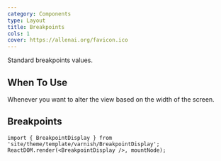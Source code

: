 ```yaml
---
category: Components
type: Layout
title: Breakpoints
cols: 1
cover: https://allenai.org/favicon.ico
---
```


Standard breakpoints values.

## When To Use

Whenever you want to alter the view based on the width of the screen.

## Breakpoints

```__react
import { BreakpointDisplay } from 'site/theme/template/varnish/BreakpointDisplay';
ReactDOM.render(<BreakpointDisplay />, mountNode);
```
